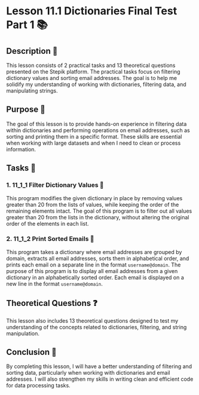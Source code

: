 # Lesson 11.1 Dictionaries Final Test Part 1 📚

## Description 📝

This lesson consists of 2 practical tasks and 13 theoretical questions presented on the Stepik platform. The practical tasks focus on filtering dictionary values and sorting email addresses. The goal is to help me solidify my understanding of working with dictionaries, filtering data, and manipulating strings.

## Purpose 🎯

The goal of this lesson is to provide hands-on experience in filtering data within dictionaries and performing operations on email addresses, such as sorting and printing them in a specific format. These skills are essential when working with large datasets and when I need to clean or process information.

## Tasks 📜

### 1. 11_1_1 Filter Dictionary Values 🧹

This program modifies the given dictionary in place by removing values greater than 20 from the lists of values, while keeping the order of the remaining elements intact.
The goal of this program is to filter out all values greater than 20 from the lists in the dictionary, without altering the original order of the elements in each list.

### 2. 11_1_2 Print Sorted Emails 📧

This program takes a dictionary where email addresses are grouped by domain, extracts all email addresses, sorts them in alphabetical order, and prints each email on a separate line in the format `username@domain`.
The purpose of this program is to display all email addresses from a given dictionary in an alphabetically sorted order. Each email is displayed on a new line in the format `username@domain`.

## Theoretical Questions ❓

This lesson also includes 13 theoretical questions designed to test my understanding of the concepts related to dictionaries, filtering, and string manipulation.

## Conclusion 🚀

By completing this lesson, I will have a better understanding of filtering and sorting data, particularly when working with dictionaries and email addresses.
I will also strengthen my skills in writing clean and efficient code for data processing tasks.
